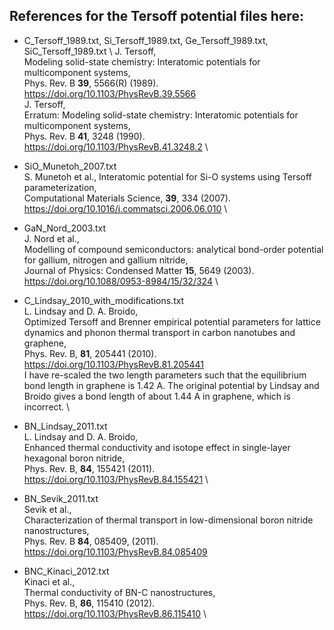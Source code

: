 ## References for the Tersoff potential files here:

* C_Tersoff_1989.txt, Si_Tersoff_1989.txt, Ge_Tersoff_1989.txt, SiC_Tersoff_1989.txt \ 
J. Tersoff, \
Modeling solid-state chemistry: Interatomic potentials for multicomponent systems, \
Phys. Rev. B **39**, 5566(R) (1989). \
https://doi.org/10.1103/PhysRevB.39.5566 \
J. Tersoff, \
Erratum: Modeling solid-state chemistry: Interatomic potentials for multicomponent systems, \
Phys. Rev. B **41**, 3248 (1990). \
https://doi.org/10.1103/PhysRevB.41.3248.2 \

* SiO_Munetoh_2007.txt \
S. Munetoh et al., Interatomic potential for Si-O systems using Tersoff parameterization, \
Computational Materials Science, **39**, 334 (2007). \
https://doi.org/10.1016/j.commatsci.2006.06.010 \

* GaN_Nord_2003.txt\
J. Nord et al.,\
Modelling of compound semiconductors: analytical bond-order potential for gallium, nitrogen and gallium nitride,\
Journal of Physics: Condensed Matter **15**, 5649 (2003).\
https://doi.org/10.1088/0953-8984/15/32/324 \

* C_Lindsay_2010_with_modifications.txt \
L. Lindsay and D. A. Broido, \
Optimized Tersoff and Brenner empirical potential parameters for lattice dynamics and phonon thermal transport in carbon nanotubes and graphene, \
Phys. Rev. B, **81**, 205441 (2010). \
https://doi.org/10.1103/PhysRevB.81.205441 \
I have re-scaled the two length parameters such that the equilibrium bond length in graphene is 1.42 A. The original potential by Lindsay and Broido gives a bond length of about 1.44 A in graphene, which is incorrect. \

* BN_Lindsay_2011.txt \
L. Lindsay and D. A. Broido, \
Enhanced thermal conductivity and isotope effect in single-layer hexagonal boron nitride, \
Phys. Rev. B, **84**, 155421 (2011). \
https://doi.org/10.1103/PhysRevB.84.155421 \

* BN_Sevik_2011.txt \
Sevik et al., \
Characterization of thermal transport in low-dimensional boron nitride nanostructures, \
Phys. Rev. B **84**, 085409, (2011). \
https://doi.org/10.1103/PhysRevB.84.085409

* BNC_Kinaci_2012.txt \
Kinaci et al., \
Thermal conductivity of BN-C nanostructures, \
Phys. Rev. B, **86**, 115410 (2012). \
https://doi.org/10.1103/PhysRevB.86.115410 \



